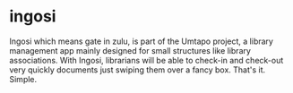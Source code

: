 # ingosi
Ingosi which means gate in zulu, is part of the Umtapo project, a library management app mainly designed for small structures like library associations. With Ingosi, librarians will be able to check-in and check-out very quickly documents just swiping them over a fancy box. That's it. Simple.

